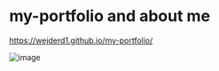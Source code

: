 # my-portfolio and about me
https://wejderd1.github.io/my-portfolio/

![image](https://user-images.githubusercontent.com/73484682/122124588-c6430d80-ce2f-11eb-8df5-21b17284d559.png)

